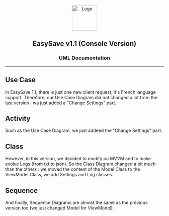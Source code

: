 <br />
<p align="center">
  <a href="https://dev.azure.com/ACALCGLK/EasySave/_git/EasySave?path=%2F&version=GBmaster">
    <img src="https://www.flaticon.com/svg/static/icons/svg/3790/3790894.svg" alt="Logo" width="80" height="80">
  </a>

  <h2 align="center">EasySave v1.1 (Console Version)</h2>
  <h3 align="center">UML Documentation</h3>
</p>

----

## Use Case

In EasySave 1.1, there is just one new client request, it's French language support. Therefore, our Use Case Diagram did not changed a lot from the last version : wa just added a "Change Settings" part. 

## Activity 

Such as the Use Case Diagram, we just addeed the "Change Settings" part.

## Class

However, in this version, we decided to modify ou MVVM and to make evolve Logs (from txt to json). So the Class Diagram changed a bit much than the others : we moved the content of the Model Class to the ViewModel Class, we add Settings and Log classes.

## Sequence

And finally, Sequence Diagrams are almost the same as the previous version too (we just changed Model for ViewModel).  